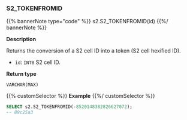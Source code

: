 ### S2_TOKENFROMID

{{% bannerNote type="code" %}}
s2.S2_TOKENFROMID(id)
{{%/ bannerNote %}}

**Description**

Returns the conversion of a S2 cell ID into a token (S2 cell hexified ID).

* `id`: `INT8` S2 cell ID.

**Return type**

`VARCHAR(MAX)`

{{% customSelector %}}
**Example**
{{%/ customSelector %}}

```sql
SELECT s2.S2_TOKENFROMID(-8520148382826627072);
-- 89c25a3
```


